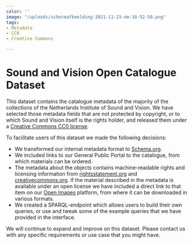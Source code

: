 ```yaml
---
color: ''
image: "/uploads/schermafbeelding-2021-11-23-om-10-52-50.png"
tags:
- Metadata
- CC0
- Creative Commons

---
```

# Sound and Vision Open Catalogue Dataset

This dataset contains the catalogue metadata of the majority of the collections of the Netherlands Institute of Sound and Vision. We have selected those metadata fields that are not protected by copyright, or to which Sound and Vision itself is the rights holder, and released them under a [Creative Commons CC0 license](https://creativecommons.org/share-your-work/public-domain/cc0/ "CC0 License").

To facilitate users of this dataset we made the following decisions:

* We transformed our internal metadata format to [Schema.org](https://schema.org/ "Schema.org").
* We included links to our General Public Portal to the catalogue, from which materials can be ordered.
* The metadata about the objects contains machine-readable rights and licensing information from [rightsstatement.org](https://rightsstatements.org/en/ "rightsstatement.org") and [creativecommons.org](https://creativecommons.org/ "creativecommons.org"). If the material described in the metadata is available under an open license we have included a direct link to that item on our [Open Images](https://openimages.eu/ "Open Images") platform, from where it can be downloaded in various formats.
* We created a SPARQL-endpoint which allows users to build their own queries, or use and tweak some of the example queries that we have provided in the interface.

We will continue to expand and improve on this dataset. Please contact us with any specific requirements or use case that you might have.